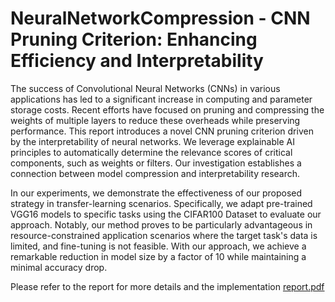 # NeuralNetworkCompression - CNN Pruning Criterion: Enhancing Efficiency and Interpretability
The success of Convolutional Neural Networks (CNNs) in various applications has led to a significant increase in computing and parameter storage costs. Recent efforts have focused on pruning and compressing the weights of multiple layers to reduce these overheads while preserving performance. This report introduces a novel CNN pruning criterion driven by the interpretability of neural networks. We leverage explainable AI principles to automatically determine the relevance scores of critical components, such as weights or filters. Our investigation establishes a connection between model compression and interpretability research.

In our experiments, we demonstrate the effectiveness of our proposed strategy in transfer-learning scenarios. Specifically, we adapt pre-trained VGG16 models to specific tasks using the CIFAR100 Dataset to evaluate our approach. Notably, our method proves to be particularly advantageous in resource-constrained application scenarios where the target task's data is limited, and fine-tuning is not feasible. With our approach, we achieve a remarkable reduction in model size by a factor of 10 while maintaining a minimal accuracy drop.

Please refer to the report for more details and the implementation [report.pdf](https://github.com/gvescape/NeuralNetworkCompression/blob/main/Deep_Neural_Network_Compression-Final%20Report-1.pdf)
